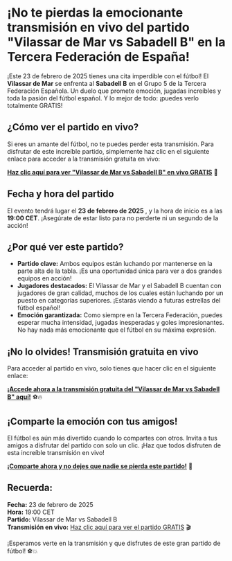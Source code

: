 # ¡No te pierdas la emocionante transmisión en vivo del partido "Vilassar de Mar vs Sabadell B" en la Tercera Federación de España!

¡Este 23 de febrero de 2025 tienes una cita imperdible con el fútbol! El **Vilassar de Mar** se enfrenta al **Sabadell B** en el Grupo 5 de la Tercera Federación Española. Un duelo que promete emoción, jugadas increíbles y toda la pasión del fútbol español. Y lo mejor de todo: ¡puedes verlo totalmente GRATIS!

## ¿Cómo ver el partido en vivo?

Si eres un amante del fútbol, no te puedes perder esta transmisión. Para disfrutar de este increíble partido, simplemente haz clic en el siguiente enlace para acceder a la transmisión gratuita en vivo:

**[Haz clic aquí para ver "Vilassar de Mar vs Sabadell B" en vivo GRATIS](https://tinyurl.com/livestreamfreeo?st=Vilassar+de+Mar+vs+Sabadell+B&si=gh)** 🎥

## Fecha y hora del partido

El evento tendrá lugar el **23 de febrero de 2025** , y la hora de inicio es a las **19:00 CET**. ¡Asegúrate de estar listo para no perderte ni un segundo de la acción!

## ¿Por qué ver este partido?

- **Partido clave:** Ambos equipos están luchando por mantenerse en la parte alta de la tabla. ¡Es una oportunidad única para ver a dos grandes equipos en acción!
- **Jugadores destacados:** El Vilassar de Mar y el Sabadell B cuentan con jugadores de gran calidad, muchos de los cuales están luchando por un puesto en categorías superiores. ¡Estarás viendo a futuras estrellas del fútbol español!
- **Emoción garantizada:** Como siempre en la Tercera Federación, puedes esperar mucha intensidad, jugadas inesperadas y goles impresionantes. No hay nada más emocionante que el fútbol en su máxima expresión.

## ¡No lo olvides! Transmisión gratuita en vivo

Para acceder al partido en vivo, solo tienes que hacer clic en el siguiente enlace:

**[¡Accede ahora a la transmisión gratuita del "Vilassar de Mar vs Sabadell B" aquí!](https://tinyurl.com/livestreamfreeo?st=Vilassar+de+Mar+vs+Sabadell+B&si=gh)** ⚽🔥

## ¡Comparte la emoción con tus amigos!

El fútbol es aún más divertido cuando lo compartes con otros. Invita a tus amigos a disfrutar del partido con solo un clic. ¡Haz que todos disfruten de esta increíble transmisión en vivo!

**[¡Comparte ahora y no dejes que nadie se pierda este partido!](https://tinyurl.com/livestreamfreeo?st=Vilassar+de+Mar+vs+Sabadell+B&si=gh)** 📲

## Recuerda:

**Fecha:** 23 de febrero de 2025  
**Hora:** 19:00 CET  
**Partido:** Vilassar de Mar vs Sabadell B  
**Transmisión en vivo:** [Haz clic aquí para ver el partido GRATIS](https://tinyurl.com/livestreamfreeo?st=Vilassar+de+Mar+vs+Sabadell+B&si=gh) 🎬

¡Esperamos verte en la transmisión y que disfrutes de este gran partido de fútbol! ⚽💥
